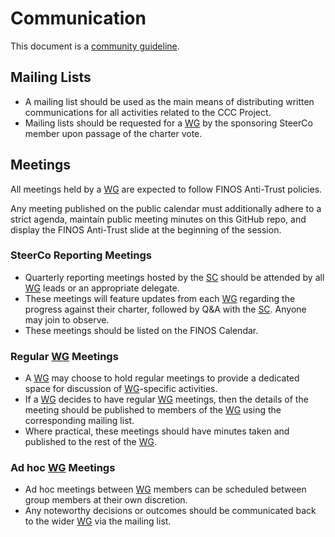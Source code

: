 # Communication

This document is a [community guideline].

## Mailing Lists

* A mailing list should be used as the main means of distributing written communications for all activities related to the CCC Project.
* Mailing lists should be requested for a [WG] by the sponsoring SteerCo member upon passage of the charter vote.

## Meetings

All meetings held by a [WG] are expected to follow FINOS Anti-Trust policies. 

Any meeting published on the public calendar must additionally adhere to a strict agenda, maintain public meeting minutes on this GitHub repo, and display the FINOS Anti-Trust slide at the beginning of the session.

### SteerCo Reporting Meetings

* Quarterly reporting meetings hosted by the [SC] should be attended by all [WG] leads or an appropriate delegate.
* These meetings will feature updates from each [WG] regarding the progress against their charter, followed by Q&A with the [SC]. Anyone may join to observe.
* These meetings should be listed on the FINOS Calendar.

### Regular [WG] Meetings

* A [WG] may choose to hold regular meetings to provide a dedicated space for discussion of [WG]-specific activities. 
* If a [WG] decides to have regular [WG] meetings, then the details of the meeting should be published to members of the [WG] using the corresponding mailing list.
* Where practical, these meetings should have minutes taken and published to the rest of the [WG].

### Ad hoc [WG] Meetings

* Ad hoc meetings between [WG] members can be scheduled between group members at their own discretion.
* Any noteworthy decisions or outcomes should be communicated back to the wider [WG] via the mailing list.

[SC]: <../../community-groups.md#steering-committee>
[WG]: <../../community-groups.md#working-groups>
[community guideline]: <./README.md>
